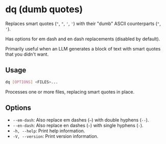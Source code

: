 # dq (dumb quotes)

Replaces smart quotes (`"`, `"`, `'`, `'`) with their "dumb" ASCII counterparts (`"`, `'`).

Has options for em dash and en dash replacements (disabled by default).

Primarily useful when an LLM generates a block of text with smart quotes that you didn't want.

## Usage

```bash
dq [OPTIONS] <FILES>...
```

Processes one or more files, replacing smart quotes in place.

## Options

*   `--em-dash`: Also replace em dashes (`—`) with double hyphens (`--`).
*   `--en-dash`: Also replace en dashes (`–`) with single hyphens (`-`).
*   `-h, --help`: Print help information.
*   `-V, --version`: Print version information.
